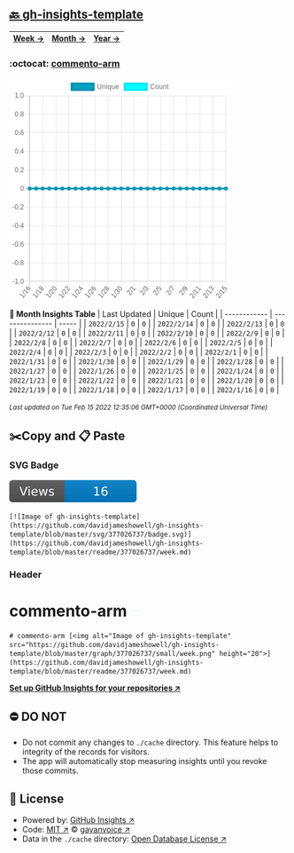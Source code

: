 ## [🔙 gh-insights-template](https://github.com/davidjameshowell/gh-insights-template)
| [**Week →**](https://github.com/davidjameshowell/gh-insights-template/blob/master/readme/377026737/week.md) | [**Month →**](https://github.com/davidjameshowell/gh-insights-template/blob/master/readme/377026737/month.md) | [**Year →**](https://github.com/davidjameshowell/gh-insights-template/blob/master/readme/377026737/year.md) |
 | ------------ | --------------- | ----- |

### :octocat: [commento-arm](https://github.com/davidjameshowell/commento-arm)
![Image of gh-insights-template](https://github.com/davidjameshowell/gh-insights-template/blob/master/graph/377026737/large/month.png)

**:calendar: Month Insights Table**
| Last Updated | Unique | Count |
 | ------------ | --------------- | ----- |
 | `2022/2/15` |  `0` | `0` |
 | `2022/2/14` |  `0` | `0` |
 | `2022/2/13` |  `0` | `0` |
 | `2022/2/12` |  `0` | `0` |
 | `2022/2/11` |  `0` | `0` |
 | `2022/2/10` |  `0` | `0` |
 | `2022/2/9` |  `0` | `0` |
 | `2022/2/8` |  `0` | `0` |
 | `2022/2/7` |  `0` | `0` |
 | `2022/2/6` |  `0` | `0` |
 | `2022/2/5` |  `0` | `0` |
 | `2022/2/4` |  `0` | `0` |
 | `2022/2/3` |  `0` | `0` |
 | `2022/2/2` |  `0` | `0` |
 | `2022/2/1` |  `0` | `0` |
 | `2022/1/31` |  `0` | `0` |
 | `2022/1/30` |  `0` | `0` |
 | `2022/1/29` |  `0` | `0` |
 | `2022/1/28` |  `0` | `0` |
 | `2022/1/27` |  `0` | `0` |
 | `2022/1/26` |  `0` | `0` |
 | `2022/1/25` |  `0` | `0` |
 | `2022/1/24` |  `0` | `0` |
 | `2022/1/23` |  `0` | `0` |
 | `2022/1/22` |  `0` | `0` |
 | `2022/1/21` |  `0` | `0` |
 | `2022/1/20` |  `0` | `0` |
 | `2022/1/19` |  `0` | `0` |
 | `2022/1/18` |  `0` | `0` |
 | `2022/1/17` |  `0` | `0` |
 | `2022/1/16` |  `0` | `0` |

<small><i>Last updated on Tue Feb 15 2022 12:35:06 GMT+0000 (Coordinated Universal Time)</i></small>

## ✂️Copy and 📋 Paste
### SVG Badge
[![Image of gh-insights-template](https://github.com/davidjameshowell/gh-insights-template/blob/master/svg/377026737/badge.svg)](https://github.com/davidjameshowell/gh-insights-template/blob/master/readme/377026737/week.md)
```readme
[![Image of gh-insights-template](https://github.com/davidjameshowell/gh-insights-template/blob/master/svg/377026737/badge.svg)](https://github.com/davidjameshowell/gh-insights-template/blob/master/readme/377026737/week.md)
```
### Header
# commento-arm [<img alt="Image of gh-insights-template" src="https://github.com/davidjameshowell/gh-insights-template/blob/master/graph/377026737/small/week.png" height="20">](https://github.com/davidjameshowell/gh-insights-template/blob/master/readme/377026737/week.md)
```readme
# commento-arm [<img alt="Image of gh-insights-template" src="https://github.com/davidjameshowell/gh-insights-template/blob/master/graph/377026737/small/week.png" height="20">](https://github.com/davidjameshowell/gh-insights-template/blob/master/readme/377026737/week.md)
```
[**Set up GitHub Insights for your repositories ↗️**](https://github.com/gayanvoice/github-insights)
## ⛔ DO NOT
- Do not commit any changes to `./cache` directory. This feature helps to integrity of the records for visitors.
- The app will automatically stop measuring insights until you revoke those commits.
## 📄 License
- Powered by: [GitHub Insights ↗️](https://github.com/gayanvoice/github-insights)
- Code: [MIT ↗️](./LICENSE) © [gayanvoice ↗️](https://github.com/gayanvoice)
- Data in the `./cache` directory: [Open Database License ↗️](https://opendatacommons.org/licenses/odbl/1-0/)
